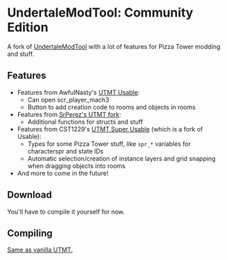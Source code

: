 # UndertaleModTool: Community Edition

A fork of [UndertaleModTool](https://github.com/krzys-h/UndertaleModTool) with a lot of features for Pizza Tower modding and stuff.

## Features
- Features from AwfulNasty's [UTMT Usable](https://github.com/AwfulNasty/UndertaleModTool/tree/RoomEditorChanges):
  - Can open scr_player_mach3
  - Button to add creation code to rooms and objects in rooms
- Features from [SrPerez's UTMT fork](https://github.com/GithubSPerez/UndertaleModTool/):
  - Additional functions for structs and stuff
- Features from CST1229's [UTMT Super Usable](https://github.com/CST1229/UndertaleModTool/tree/super-usable) (which is a fork of Usable):
  - Types for some Pizza Tower stuff, like `spr_*` variables for characterspr and state IDs
  - Automatic selection/creation of instance layers and grid snapping when dragging objects into rooms
- And more to come in the future!

## Download

You'll have to compile it yourself for now.

## Compiling

[Same as vanilla UTMT.](https://github.com/krzys-h/UndertaleModTool#compilation-instructions)

<!--
  commandline building:

  dotnet publish UndertaleModTool -c Release -r win-x64 --self-contained false -p:PublishSingleFile=True --output bin/non-sc
  dotnet publish UndertaleModTool -c Release -r win-x64 --self-contained true -p:PublishSingleFile=True --output bin/sc
  dotnet publish UndertaleModCli -c Release -r win-x64 --self-contained false -p:PublishSingleFile=True --output bin/cli

-->